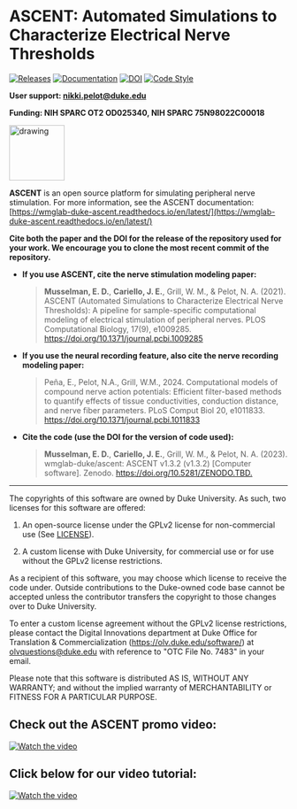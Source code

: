 # ASCENT: Automated Simulations to Characterize Electrical Nerve Thresholds

[![Releases](https://img.shields.io/github/v/release/wmglab-duke/ascent)](https://github.com/wmglab-duke/ascent/releases) [![Documentation](https://img.shields.io/readthedocs/wmglab-duke-ascent?logo=read-the-docs&logoColor=white)](https://wmglab-duke-ascent.readthedocs.io/en/latest/) [![DOI](https://zenodo.org/badge/379064819.svg)](https://zenodo.org/badge/latestdoi/379064819) [![Code Style](https://img.shields.io/badge/code%20style-black-000000.svg)](https://github.com/psf/black)

**User support: nikki.pelot@duke.edu**

**Funding: NIH SPARC OT2 OD025340, NIH SPARC 75N98022C00018**

[<img src="./config/system/images/sparc-logo-white_bwoutline.svg" alt="drawing" width="100"/>](https://reporter.nih.gov/project-details/9525478#description)

**ASCENT** is an open source platform for simulating peripheral nerve stimulation. For more information, see the ASCENT documentation: [https://wmglab-duke-ascent.readthedocs.io/en/latest/](https://wmglab-duke-ascent.readthedocs.io/en/latest/)

**Cite both the paper and the DOI for the release of the repository used for your work. We encourage you to clone the most recent commit of the repository.**

- **If you use ASCENT, cite the nerve stimulation modeling paper:**

  > **Musselman, E. D.**, **Cariello, J. E.**, Grill, W. M., & Pelot, N. A. (2021). ASCENT (Automated Simulations to Characterize Electrical Nerve Thresholds): A pipeline for sample-specific computational modeling of electrical stimulation of peripheral nerves. PLOS Computational Biology, 17(9), e1009285. <https://doi.org/10.1371/journal.pcbi.1009285>

- **If you use the neural recording feature, also cite the nerve recording modeling paper:**

  > Peña, E., Pelot, N.A., Grill, W.M., 2024. Computational models of compound nerve action potentials: Efficient filter-based methods to quantify effects of tissue conductivities, conduction distance, and nerve fiber parameters. PLoS Comput Biol 20, e1011833. https://doi.org/10.1371/journal.pcbi.1011833

- **Cite the code (use the DOI for the version of code used):**

  > **Musselman, E. D.**, **Cariello, J. E.**, Grill, W. M., & Pelot, N. A. (2023). wmglab-duke/ascent: ASCENT v1.3.2 (v1.3.2) [Computer software]. Zenodo. <https://doi.org/10.5281/ZENODO.TBD.>

---

The copyrights of this software are owned by Duke University. As such, two licenses for this software are offered:

1. An open-source license under the GPLv2 license for non-commercial use  (See [LICENSE](LICENSE)).

2. A custom license with Duke University, for commercial use or for use without the GPLv2 license restrictions.

As a recipient of this software, you may choose which license to receive the code under. Outside contributions to the Duke-owned code base cannot be accepted unless the contributor transfers the copyright to those changes over to Duke University.

To enter a custom license agreement without the GPLv2 license restrictions, please contact the Digital Innovations department at Duke Office for Translation & Commercialization (https://olv.duke.edu/software/) at olvquestions@duke.edu with reference to "OTC File No. 7483" in your email.

Please note that this software is distributed AS IS, WITHOUT ANY WARRANTY; and without the implied warranty of MERCHANTABILITY or FITNESS FOR A PARTICULAR PURPOSE.

## Check out the ASCENT promo video:

[![Watch the video](https://img.youtube.com/vi/rG-KU7wWcXY/maxresdefault.jpg)](https://youtu.be/rG-KU7wWcXY)

## Click below for our video tutorial:

[![Watch the video](https://img.youtube.com/vi/C41nHvMXyEo/maxresdefault.jpg)](https://youtu.be/C41nHvMXyEo)
